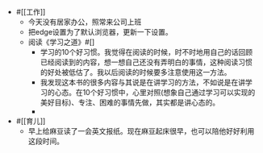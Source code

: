 - #[[工作]]
    - 今天没有居家办公，照常来公司上班
    - 把edge设置为了默认浏览器，更新一下设置。
    - 阅读《学习之道》#[]
        - 学习的10个好习惯。我觉得在阅读的时候，时不时地用自己的话回顾已经阅读到的内容，想一想自己还没有弄明白的事情，这种阅读习惯的好处被低估了。我以后阅读的时候要多注意使用这一方法。
        - 我发现这本书的很多内容与其说是在讲学习的方法，不如说是在讲学习的心态。在10个好习惯中，心里对照(想象自己通过学习可以实现的美好目标)、专注、困难的事情先做，其实都是讲心态的。
        - 
- #[[育儿]]
    - 早上给麻豆读了一会英文报纸。现在麻豆起床很早，也可以陪他好好利用这段时间。
